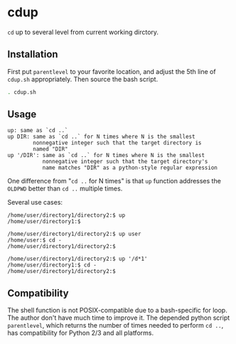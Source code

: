 # cdup

`cd` up to several level from current working dirctory.

## Installation

First put `parentlevel` to your favorite location, and adjust the 5th line of `cdup.sh` appropriately. Then source the bash script.


```bash
. cdup.sh
```

## Usage

	up: same as `cd ..`
	up DIR: same as `cd ..` for N times where N is the smallest
	        nonnegative integer such that the target directory is
	        named "DIR"
	up '/DIR': same as `cd ..` for N times where N is the smallest
	           nonnegative integer such that the target directory's
	           name matches "DIR" as a python-style regular expression

One difference from "`cd ..` for N times" is that `up` function addresses the `OLDPWD` better than `cd ..` multiple times.

Several use cases:

	/home/user/directory1/directory2:$ up
	/home/user/directory1:$ 

	/home/user/directory1/directory2:$ up user
	/home/user:$ cd -
	/home/user/directory1/directory2:$ 

	/home/user/directory1/directory2:$ up '/d*1'
	/home/user/directory1:$ cd -
	/home/user/directory1/directory2:$ 

## Compatibility

The shell function is not POSIX-compatible due to a bash-specific for loop. The author don't have much time to improve it. The depended python script `parentlevel`, which returns the number of times needed to perform `cd ..`, has compatibility for Python 2/3 and all platforms.
